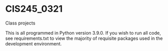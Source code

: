 # CIS245_0321
 Class projects

This is all programmed in Python version 3.9.0.  If you wish to run all code, see requirements.txt to view the majority of requisite packages used in the development environment.
